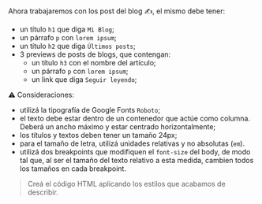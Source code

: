 Ahora trabajaremos con los post del blog :writing_hand:, el mismo debe tener:

- un título `h1` que diga `Mi Blog`;
- un párrafo `p` con `lorem ipsum`;
- un título `h2` que diga `Últimos posts`;
- 3 previews de posts de blogs, que contengan:
  - un título `h3` con el nombre del artículo;
  - un párrafo `p` con `lorem ipsum`;
  - un link que diga `Seguir leyendo`;

:warning: Consideraciones:

- utilizá la tipografía de Google Fonts `Roboto`;
- el texto debe estar dentro de un contenedor que actúe como columna. Deberá un ancho máximo y estar centrado horizontalmente;
- los títulos y textos deben tener un tamaño 24px;
- para el tamaño de letra, utilizá unidades relativas y no absolutas (`em`).
- utilizá dos breakpoints que modifiquen el `font-size` del body, de modo tal que, al ser el tamaño del texto relativo a esta medida, cambien todos los tamaños en cada breakpoint.

> Creá el código HTML aplicando los estilos que acabamos de describir.
